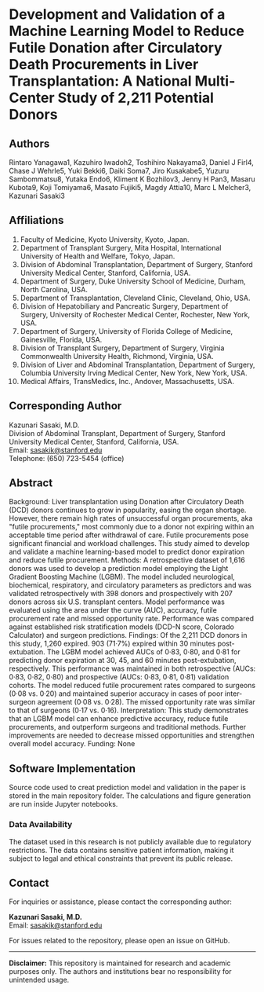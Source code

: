 # **Development and Validation of a Machine Learning Model to Reduce Futile Donation after Circulatory Death Procurements in Liver Transplantation: A National Multi-Center Study of 2,211 Potential Donors**

## **Authors**
Rintaro Yanagawa1, Kazuhiro Iwadoh2, Toshihiro Nakayama3, Daniel J Firl4, Chase J Wehrle5, Yuki Bekki6, Daiki Soma7, Jiro Kusakabe5, Yuzuru Sambommatsu8, Yutaka Endo6, Kliment K Bozhilov3, Jenny H Pan3, Masaru Kubota9, Koji Tomiyama6, Masato Fujiki5, Magdy Attia10, Marc L Melcher3, Kazunari Sasaki3

## **Affiliations**
1. Faculty of Medicine, Kyoto University, Kyoto, Japan.  
2. Department of Transplant Surgery, Mita Hospital, International University of Health and Welfare, Tokyo, Japan.  
3. Division of Abdominal Transplantation, Department of Surgery, Stanford University Medical Center, Stanford, California, USA.  
4. Department of Surgery, Duke University School of Medicine, Durham, North Carolina, USA.  
5. Department of Transplantation, Cleveland Clinic, Cleveland, Ohio, USA.  
6. Division of Hepatobiliary and Pancreatic Surgery, Department of Surgery, University of Rochester Medical Center, Rochester, New York, USA.  
7. Department of Surgery, University of Florida College of Medicine, Gainesville, Florida, USA.  
8. Division of Transplant Surgery, Department of Surgery, Virginia Commonwealth University Health, Richmond, Virginia, USA.  
9. Division of Liver and Abdominal Transplantation, Department of Surgery, Columbia University Irving Medical Center, New York, New York, USA.  
10. Medical Affairs, TransMedics, Inc., Andover, Massachusetts, USA.  

## **Corresponding Author**
Kazunari Sasaki, M.D.  
Division of Abdominal Transplant, Department of Surgery, Stanford University Medical Center, Stanford, California, USA.  
Email: sasakik@stanford.edu  
Telephone: (650) 723-5454 (office)  

## **Abstract**
Background: Liver transplantation using Donation after Circulatory Death (DCD) donors continues to grow in popularity, easing the organ shortage. However, there remain high rates of unsuccessful organ procurements, aka "futile procurements," most commonly due to a donor not expiring within an acceptable time period after withdrawal of care. Futile procurements pose significant financial and workload challenges. This study aimed to develop and validate a machine learning-based model to predict donor expiration and reduce futile procurement.
Methods: A retrospective dataset of 1,616 donors was used to develop a prediction model employing the Light Gradient Boosting Machine (LGBM). The model included neurological, biochemical, respiratory, and circulatory parameters as predictors and was validated retrospectively with 398 donors and prospectively with 207 donors across six U.S. transplant centers. Model performance was evaluated using the area under the curve (AUC), accuracy, futile procurement rate and missed opportunity rate. Performance was compared against established risk stratification models (DCD-N score, Colorado Calculator) and surgeon predictions. 
Findings: Of the 2,211 DCD donors in this study, 1,260 expired. 903 (71·7%) expired within 30 minutes post-extubation. The LGBM model achieved AUCs of 0·83, 0·80, and 0·81 for predicting donor expiration at 30, 45, and 60 minutes post-extubation, respectively. This performance was maintained in both retrospective (AUCs: 0·83, 0·82, 0·80) and prospective (AUCs: 0·83, 0·81, 0·81) validation cohorts. The model reduced futile procurement rates compared to surgeons (0·08 vs. 0·20) and maintained superior accuracy in cases of poor inter-surgeon agreement (0·08 vs. 0·28). The missed opportunity rate was similar to that of surgeons (0·17 vs. 0·16).
Interpretation: This study demonstrates that an LGBM model can enhance predictive accuracy, reduce futile procurements, and outperform surgeons and traditional methods. Further improvements are needed to decrease missed opportunities and strengthen overall model accuracy.
Funding: None 

## **Software Implementation**
Source code used to creat prediction model and validation in the paper is stored in the main repository folder. The calculations and figure generation are run inside Jupyter notebooks. 

### **Data Availability**
The dataset used in this research is not publicly available due to regulatory restrictions. The data contains sensitive patient information, making it subject to legal and ethical constraints that prevent its public release.

## **Contact**
For inquiries or assistance, please contact the corresponding author:

**Kazunari Sasaki, M.D.**  
Email: sasakik@stanford.edu  

For issues related to the repository, please open an issue on GitHub.

---

**Disclaimer:** This repository is maintained for research and academic purposes only. The authors and institutions bear no responsibility for unintended usage.
